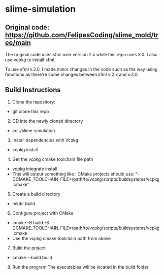 # slime-simulation

## Original code: https://github.com/FelipesCoding/slime_mold/tree/main
The original code uses sfml over version 2.x while this repo uses 3.0.
I also use vcpkg to install sfml. 

To use sfml v.3.0, I made minor changes in the code such as the way using functions as there're some changes between sfml v.2.x and v.3.0.


## Build Instructions
1. Clone the repository:
- git clone this repo
2. CD into the newly cloned directory
- cd ./slime-simulation
3. Install dependencies with Vcpkg
- vcpkg install
4. Get the vcpkg cmake toolchain file path
- vcpkg integrate install
- This will output something like : CMake projects should use: "-DCMAKE_TOOLCHAIN_FILE=/path/to/vcpkg/scripts/buildsystems/vcpkg.cmake"
5. Create a build directory
- mkdir build
6. Configure project with CMake
- cmake -B build -S . -DCMAKE_TOOLCHAIN_FILE=/path/to/vcpkg/scripts/buildsystems/vcpkg.cmake
- Use the vcpkg cmake toolchain path from above
7. Build the project
- cmake --build build
8. Run the program
The executables will be located in the build folder